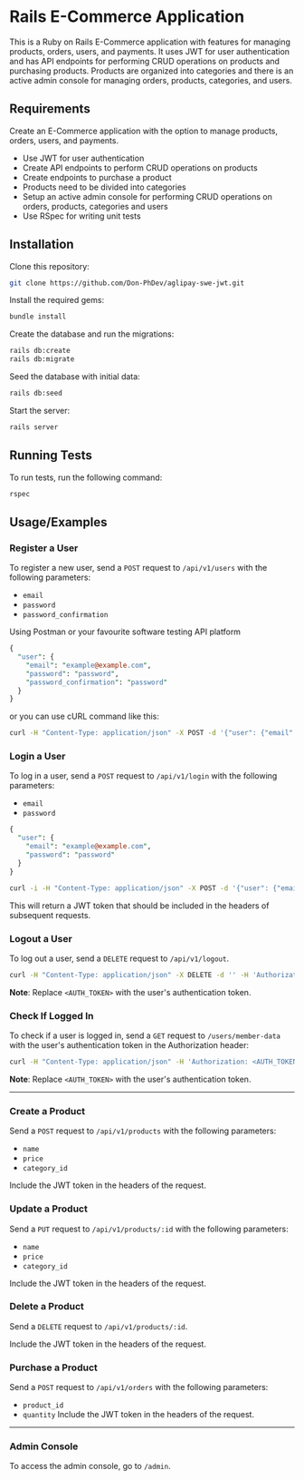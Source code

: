 # Rails E-Commerce Application

This is a Ruby on Rails E-Commerce application with features for managing products, orders, users, and payments. It uses JWT for user authentication and has API endpoints for performing CRUD operations on products and purchasing products. Products are organized into categories and there is an active admin console for managing orders, products, categories, and users.

## Requirements

Create an E-Commerce application with the option to manage products, orders, users, and payments.

- Use JWT for user authentication
- Create API endpoints to perform CRUD operations on products
- Create endpoints to purchase a product
- Products need to be divided into categories
- Setup an active admin console for performing CRUD operations on orders, products, categories and users
- Use RSpec for writing unit tests

## Installation

Clone this repository:
```bash
git clone https://github.com/Don-PhDev/aglipay-swe-jwt.git
```

Install the required gems:
```bash
bundle install
```

Create the database and run the migrations:
```bash
rails db:create
rails db:migrate
```

Seed the database with initial data:
```bash
rails db:seed
```

Start the server:
```bash
rails server
```

## Running Tests

To run tests, run the following command:

```bash
rspec
```

## Usage/Examples

### Register a User
To register a new user, send a `POST` request to `/api/v1/users` with the following parameters:

- `email`
- `password`
- `password_confirmation`

Using Postman or your favourite software testing API platform

```perl
{
  "user": {
    "email": "example@example.com",
    "password": "password",
    "password_confirmation": "password"
  }
}
```

or you can use cURL command like this:

```bash
curl -H "Content-Type: application/json" -X POST -d '{"user": {"email": "example@example.com", "password": "password", "password_confirmation": "password"}}' http://localhost:3000/users
```

### Login a User
To log in a user, send a `POST` request to `/api/v1/login` with the following parameters:
- `email`
- `password`

```perl
{
  "user": {
    "email": "example@example.com",
    "password": "password"
  }
}
```

```bash
curl -i -H "Content-Type: application/json" -X POST -d '{"user": {"email": "example@example.com", "password": "password"}}' http://localhost:3000/users/sign_in
```

This will return a JWT token that should be included in the headers of subsequent requests.

### Logout a User
To log out a user, send a `DELETE` request to `/api/v1/logout`.

```bash
curl -H "Content-Type: application/json" -X DELETE -d '' -H 'Authorization: <AUTH_TOKEN>' http://localhost:3000/users/sign_out
```

**Note**: Replace `<AUTH_TOKEN>` with the user's authentication token.

### Check If Logged In
To check if a user is logged in, send a `GET` request to `/users/member-data` with the user's authentication token in the Authorization header:

```bash
curl -H "Content-Type: application/json" -H 'Authorization: <AUTH_TOKEN>' http://localhost:3000/users/member-data
```

**Note**: Replace `<AUTH_TOKEN>` with the user's authentication token.

***

### Create a Product
Send a `POST` request to `/api/v1/products` with the following parameters:

- `name`
- `price`
- `category_id`

Include the JWT token in the headers of the request.

### Update a Product
Send a `PUT` request to `/api/v1/products/:id` with the following parameters:

- `name`
- `price`
- `category_id`

Include the JWT token in the headers of the request.

### Delete a Product
Send a `DELETE` request to `/api/v1/products/:id`.

Include the JWT token in the headers of the request.

### Purchase a Product
Send a `POST` request to `/api/v1/orders` with the following parameters:

- `product_id`
- `quantity`
Include the JWT token in the headers of the request.

***

### Admin Console
To access the admin console, go to `/admin`.

